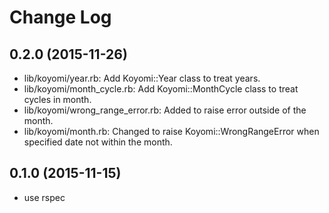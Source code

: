 # Change Log

## 0.2.0 (2015-11-26)
  * lib/koyomi/year.rb: Add Koyomi::Year class to treat years.
  * lib/koyomi/month_cycle.rb: Add Koyomi::MonthCycle class to treat
    cycles in month.
  * lib/koyomi/wrong_range_error.rb: Added to raise error
    outside of the month.
  * lib/koyomi/month.rb: Changed to raise Koyomi::WrongRangeError
    when specified date not within the month.

## 0.1.0 (2015-11-15)

  * use rspec
